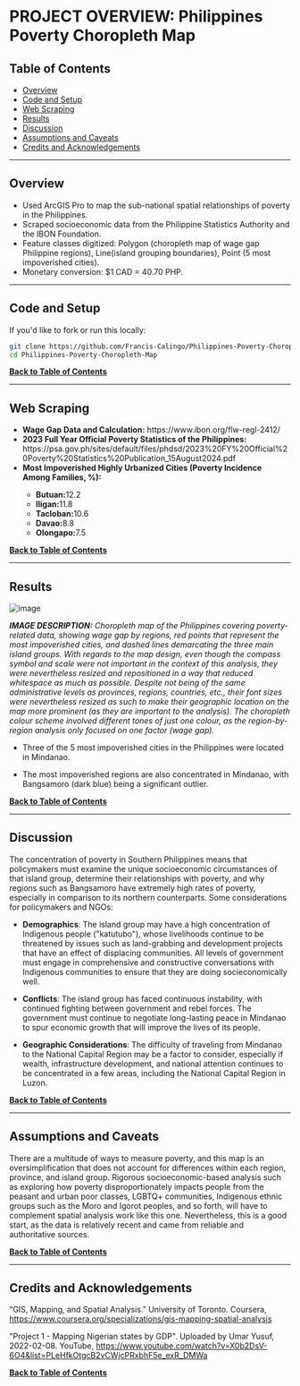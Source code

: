 # PROJECT OVERVIEW: Philippines Poverty Choropleth Map


## Table of Contents
* [Overview](#overview)
* [Code and Setup](#code-and-setup)
* [Web Scraping](#web-scraping)
* [Results](#results)
* [Discussion](#discussion)
* [Assumptions and Caveats](#assumptions-and-caveats)
* [Credits and Acknowledgements](#credits-and-acknowledgements)

---

## Overview

  <ul>
    <li>Used ArcGIS Pro to map the sub-national spatial relationships of poverty in the Philippines.</li>
    <li>Scraped socioeconomic data from the Philippine Statistics Authority and the IBON Foundation.</li>
    <li>Feature classes digitized: Polygon (choropleth map of wage gap Philippine regions), Line(island grouping boundaries), Point (5 most impoverished cities).</li>
    <li>Monetary conversion: $1 CAD = 40.70 PHP.</li>
  </ul>

---

## Code and Setup

If you'd like to fork or run this locally:

```bash
git clone https://github.com/Francis-Calingo/Philippines-Poverty-Choropleth-Map.git
cd Philippines-Poverty-Choropleth-Map
```


[<b>Back to Table of Contents</b>](#table-of-contents)

---

## Web Scraping
<ul>
<li><b>Wage Gap Data and Calculation:</b> https://www.ibon.org/flw-regl-2412/ </li>
<li><b>2023 Full Year Official Poverty Statistics of the Philippines:</b> https://psa.gov.ph/sites/default/files/phdsd/2023%20FY%20Official%20Poverty%20Statistics%20Publication_15August2024.pdf </li>
<li><b>Most Impoverished Highly Urbanized Cities (Poverty Incidence Among Families, %):</b></li>
  <ul>
    <li><b>Butuan:</b>12.2</li>
    <li><b>Iligan:</b>11.8</li>
    <li><b>Tacloban:</b>10.6</li>
    <li><b>Davao:</b>8.8</li>
    <li><b>Olongapo:</b>7.5</li>
  </ul>
</ul>

[<b>Back to Table of Contents</b>](#table-of-contents)

---

## Results

![image](https://github.com/user-attachments/assets/d7f38abc-8433-42bd-af2b-775ff2176aef)

<i> <b>IMAGE DESCRIPTION:</b> Choropleth map of the Philippines covering poverty-related data, showing wage gap by regions, red points that represent the most impoverished cities, and dashed lines demarcating the three main island groups. With regards to the map design, even though the compass symbol and scale were not important in the context of this analysis, they were nevertheless resized and repositioned in a way that reduced whitespace as much as possible. Despite not being of the same administrative levels as provinces, regions, countries, etc., their font sizes were nevertheless resized as such to make their geographic location on the map more prominent (as they are important to the analysis). The choropleth colour scheme involved different tones of just one colour, as the region-by-region analysis only focused on one factor (wage gap).</i>

* Three of the 5 most impoverished cities in the Philippines were located in Mindanao.
  
* The most impoverished regions are also concentrated in Mindanao, with Bangsamoro (dark blue) being a significant outlier.
  
[<b>Back to Table of Contents</b>](#table-of-contents)

---

## Discussion

The concentration of poverty in Southern Philippines means that policymakers must examine the unique socioeconomic circumstances of that island group, determine their relationships with poverty, and why regions such as Bangsamoro have extremely high rates of poverty, especially in comparison to its northern counterparts. Some considerations for policymakers and NGOs:

* **Demographics**: The island group may have a high concentration of Indigenous people ("katutubo"), whose livelihoods continue to be threatened by issues such as land-grabbing and development projects that have an effect of displacing communities. All levels of government must engage in comprehensive and constructive conversations with Indigenous communities to ensure that they are doing socieconomically well.
  
* **Conflicts**: The island group has faced continuous instability, with continued fighting between government and rebel forces. The government must continue to negotiate long-lasting peace in Mindanao to spur economic growth that will improve the lives of its people.

* **Geographic Considerations**: The difficulty of traveling from Mindanao to the National Capital Region may be a factor to consider, especially if wealth, infrastructure development, and national attention continues to be concentrated in a few areas, including the National Capital Region in Luzon.

[<b>Back to Table of Contents</b>](#table-of-contents)

---

## Assumptions and Caveats

There are a multitude of ways to measure poverty, and this map is an oversimplification that does not account for differences within each region, province, and island group. Rigorous socioeconomic-based analysis such as exploring how poverty disproportionately impacts people from the peasant and urban poor classes, LGBTQ+ communities, Indigenous ethnic groups such as the Moro and Igorot peoples, and so forth, will have to complement spatial analysis work like this one. Nevertheless, this is a good start, as the data is relatively recent and came from reliable and authoritative sources.

[<b>Back to Table of Contents</b>](#table-of-contents)

---

## Credits and Acknowledgements

“GIS, Mapping, and Spatial Analysis.” University of Toronto. Coursera, https://www.coursera.org/specializations/gis-mapping-spatial-analysis

"Project 1 - Mapping Nigerian states by GDP". Uploaded by Umar Yusuf, 2022-02-08. YouTube, https://www.youtube.com/watch?v=X0b2DsV-6O4&list=PLeHfkOtgcB2vCWjcPRxbhF5e_exR_DMWa

[<b>Back to Table of Contents</b>](#table-of-contents)

